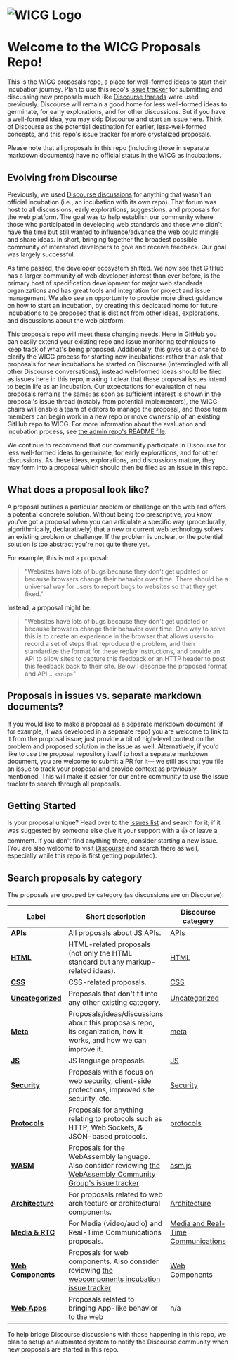 # ![WICG Logo](https://avatars1.githubusercontent.com/u/13145324?s=100)

# Welcome to the WICG Proposals Repo!

This is the WICG proposals repo, a place for well-formed ideas to start their incubation
journey. Plan to use this repo's [issue tracker](https://github.com/WICG/proposals/issues)
for submitting and discussing new proposals much like
[Discourse threads](https://discourse.wicg.io/) were used previously. Discourse will remain
a good home for less well-formed ideas to germinate, for early explorations, and for other
discussions. But if you have a well-formed idea, you may skip Discourse and start an issue
here. Think of Discourse as the potential destination for earlier, less-well-formed concepts,
and this repo's issue tracker for more crystalized proposals.

Please note that all proposals in this repo (including those in separate markdown documents)
have no official status in the WICG as incubations.

## Evolving from Discourse

Previously, we used [Discourse discussions](https://discourse.wicg.io/) for anything that 
wasn't an official incubation (i.e., an incubation with its own repo). That forum was host
to all discussions, early explorations, suggestions, and proposals for the web platform. 
The goal was to help establish our community where those who participated in developing 
web standards and those who didn't have the time but still wanted to influence/advance the
web could mingle and share ideas. In short, bringing together the broadest possible 
community of interested developers to give and receive feedback. Our goal was largely 
successful.

As time passed, the developer ecosystem shifted. We now see that GitHub has a larger 
community of web developer interest than ever before, is the primary host of specification
development for major web standards organizations and has great tools and integration for
project and issue management. We also see an opportunity to provide more direct guidance
on how to start an incubation, by creating this dedicated home for future incubations to
be proposed that is distinct from other ideas, explorations, and discussions about the web 
platform.

This proposals repo will meet these changing needs. Here in GitHub you can easily extend your
existing repo and issue monitoring techniques to keep track of what's being proposed.
Additionally, this gives us a chance to clarify the WICG process for starting new incubations:
rather than ask that proposals for new incubations be started on Discourse (intermingled with
all other Discourse conversations), instead well-formed ideas should be filed as issues here in
this repo, making it clear that these proposal issues intend to begin life as an incubation.
Our expectations for evaluation of new proposals remains the same: as soon as sufficient interest
is shown in the proposal's issue thread (notably from potential implementers), the WICG chairs
will enable a team of editors to manage the proposal, and those team members can begin work in
a new repo or move ownership of an existing GitHub repo to WICG. For more information about the
evaluation and incubation process, see
[the admin repo's README file](https://github.com/WICG/admin/blob/gh-pages/README.md).

We continue to recommend that our community participate in Discourse for less well-formed ideas
to germinate, for early explorations, and for other discussions. As these ideas, explorations,
and discussions mature, they may form into a proposal which should then be filed as an issue in
this repo.

## What does a proposal look like?

A proposal outlines a particular problem or challenge on the web and offers a potential concrete
solution. Without being too prescriptive, you know you've got a proposal when you can articulate
a specific way (procedurally, algorithmically, declaratively) that a new or current web technology
solves an existing problem or challenge. If the problem is unclear, or the potential solution is
too abstract you're not quite there yet.

For example, this is not a proposal:

> "Websites have lots of bugs because they don't get updated or because browsers change their 
> behavior over time. There should be a universal way for users to report bugs to websites so that 
> they get fixed."

Instead, a proposal might be:

> "Websites have lots of bugs because they don't get updated or because browsers change their 
> behavior over time. One way to solve this is to create an experience in the browser that allows
> users to record a set of steps that reproduce the problem, and then standardize the format for
> these replay instructions, and provide an API to allow sites to capture this feedback or an HTTP
> header to post this feedback back to their site. Below I describe the proposed format and API...
> `<snip>`" 

## Proposals in issues vs. separate markdown documents?

If you would like to make a proposal as a separate markdown document (if for example, it was
developed in a separate repo) you are welcome to link to it from the proposal issue; just provide
a bit of high-level context on the problem and proposed solution in the issue as well.
Alternatively, if you'd like to use the proposal repository itself to host a separate markdown
document, you are welcome to submit a PR for it— we still ask that you file an issue to track
your proposal and provide context as previously mentioned. This will make it easier for our entire
community to use the issue tracker to search through all proposals.

## Getting Started

Is your proposal unique? Head over to the [issues list](https://github.com/WICG/proposals/issues)
and search for it; if it was suggested by someone else give it your support with a 👍 or leave a
comment. If you don't find anything there, consider starting a new issue. (You are also welcome
to visit [Discourse](https://discourse.wicg.io/) and search there as well, especially while this
repo is first getting populated). 

## Search proposals by category

The proposals are grouped by category (as discussions are on Discourse):

| Label | Short description | Discourse category |
|-------|-------------------|--------------------|
| **[APIs](https://github.com/WICG/proposals/labels/Category%3A%20APIs)** | All proposals about JS APIs. | [APIs](https://discourse.wicg.io/c/apis/6) |
| **[HTML](https://github.com/WICG/proposals/labels/Category%3A%20HTML)** | HTML-related proposals (not only the HTML standard but any markup-related ideas). | [HTML](https://discourse.wicg.io/c/html/10) |
| **[CSS](https://github.com/WICG/proposals/labels/Category%3A%20CSS)** | CSS-related proposals. | [CSS](https://discourse.wicg.io/c/css/8) |
| **[Uncategorized](https://github.com/WICG/proposals/labels/Category%3A%20Uncategorized)** | Proposals that don't fit into any other existing category. | [Uncategorized](https://discourse.wicg.io/c/uncategorized/1) |
| **[Meta](https://github.com/WICG/proposals/labels/Category%3A%20meta)** | Proposals/ideas/discussions about this proposals repo, its organization, how it works, and how we can improve it. | [meta](https://discourse.wicg.io/c/meta/3) |   
| **[JS](https://github.com/WICG/proposals/labels/Category%3A%20JS)** | JS language proposals. | [JS](https://discourse.wicg.io/c/js/18) |
| **[Security](https://github.com/WICG/proposals/labels/Category%3A%20Security)** | Proposals with a focus on web security, client-side protections, improved site security, etc. | [Security](https://discourse.wicg.io/c/security/21) |
| **[Protocols](https://github.com/WICG/proposals/labels/Category%3A%20protocols)** | Proposals for anything relating to protocols such as HTTP, Web Sockets, & JSON-based protocols. | [protocols](https://discourse.wicg.io/c/protocols/14) |
| **[WASM](https://github.com/WICG/proposals/labels/Category%3A%20WASM)** | Proposals for the WebAssembly language. Also consider reviewing [the WebAssembly Community Group's issue tracker](https://github.com/webassembly/spec/issues). | [asm.js](https://discourse.wicg.io/c/asm-js/16) |
| **[Architecture](https://github.com/WICG/proposals/labels/Category%3A%20Architecture)** | For proposals related to web architecture or architectural components. | [Architecture](https://discourse.wicg.io/c/architecture/13) |
| **[Media & RTC](https://github.com/WICG/proposals/labels/Category%3A%20Media%20%26%20RTC)** | For Media (video/audio) and Real-Time Communications proposals. | [Media and Real-Time Communications](https://discourse.wicg.io/c/mediartc/20) |
| **[Web Components](https://github.com/WICG/proposals/labels/Category%3A%20Web%20Components)** | Proposals for web components. Also consider reviewing [the webcomponents incubation issue tracker](https://github.com/w3c/webcomponents/issues) | [Web Components](https://discourse.wicg.io/c/web-components/9) |
| **[Web Apps](https://github.com/WICG/proposals/labels/Category%3A%20Web%20Apps)** | Proposals related to bringing App-like behavior to the web | n/a |

To help bridge Discourse discussions with those happening in this repo, we plan to setup an automated
system to notify the Discourse community when new proposals are started in this repo.

